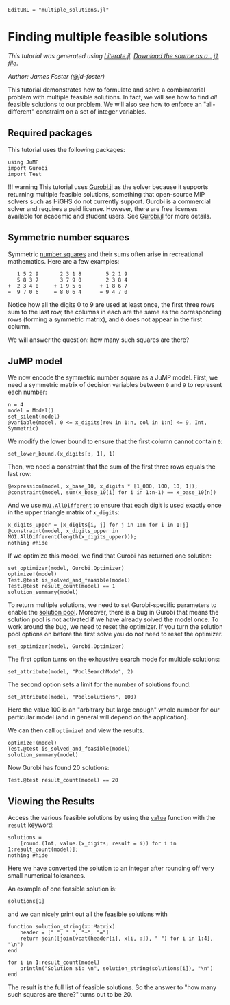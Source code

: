 ```@meta
EditURL = "multiple_solutions.jl"
```

# Finding multiple feasible solutions

_This tutorial was generated using [Literate.jl](https://github.com/fredrikekre/Literate.jl)._
[_Download the source as a `.jl` file_](multiple_solutions.jl).

_Author: James Foster (@jd-foster)_

This tutorial demonstrates how to formulate and solve a combinatorial problem
with multiple feasible solutions. In fact, we will see how to find _all_
feasible solutions to our problem. We will also see how to enforce an
"all-different" constraint on a set of integer variables.

## Required packages

This tutorial uses the following packages:

````@example multiple_solutions
using JuMP
import Gurobi
import Test
````

!!! warning
    This tutorial uses [Gurobi.jl](@ref) as the solver because it supports
    returning multiple feasible solutions, something that open-source MIP
    solvers such as HiGHS do not currently support. Gurobi is a commercial
    solver and requires a paid license. However, there are free licenses
    available for academic and student users. See [Gurobi.jl](@ref) for more
    details.

## Symmetric number squares

Symmetric [number squares](https://www.futilitycloset.com/2012/12/05/number-squares/)
and their sums often arise in recreational mathematics. Here are a few
examples:
```
   1 5 2 9       2 3 1 8        5 2 1 9
   5 8 3 7       3 7 9 0        2 3 8 4
+  2 3 4 0     + 1 9 5 6      + 1 8 6 7
=  9 7 0 6     = 8 0 6 4      = 9 4 7 0
```

Notice how all the digits 0 to 9 are used at least once, the first three rows
sum to the last row, the columns in each are the same as the corresponding
rows (forming a symmetric matrix), and `0` does not appear in the first
column.

We will answer the question: how many such squares are there?

## JuMP model

We now encode the symmetric number square as a JuMP model. First, we need a
symmetric matrix of decision variables between `0` and `9` to represent each
number:

````@example multiple_solutions
n = 4
model = Model()
set_silent(model)
@variable(model, 0 <= x_digits[row in 1:n, col in 1:n] <= 9, Int, Symmetric)
````

We modify the lower bound to ensure that the first column cannot contain `0`:

````@example multiple_solutions
set_lower_bound.(x_digits[:, 1], 1)
````

Then, we need a constraint that the sum of the first three rows equals the
last row:

````@example multiple_solutions
@expression(model, x_base_10, x_digits * [1_000, 100, 10, 1]);
@constraint(model, sum(x_base_10[i] for i in 1:n-1) == x_base_10[n])
````

And we use [`MOI.AllDifferent`](@ref) to ensure that each digit is used
exactly once in the upper triangle matrix of `x_digits`:

````@example multiple_solutions
x_digits_upper = [x_digits[i, j] for j in 1:n for i in 1:j]
@constraint(model, x_digits_upper in MOI.AllDifferent(length(x_digits_upper)));
nothing #hide
````

If we optimize this model, we find that Gurobi has returned one solution:

````@example multiple_solutions
set_optimizer(model, Gurobi.Optimizer)
optimize!(model)
Test.@test is_solved_and_feasible(model)
Test.@test result_count(model) == 1
solution_summary(model)
````

To return multiple solutions, we need to set Gurobi-specific parameters to
enable the [solution pool](https://docs.gurobi.com/projects/optimizer/en/current/features/solutionpool.html).
Moreover, there is a bug in Gurobi that means the solution pool is not
activated if we have already solved the model once. To work around the bug, we
need to reset the optimizer. If you turn the solution pool options on before
the first solve you do not need to reset the optimizer.

````@example multiple_solutions
set_optimizer(model, Gurobi.Optimizer)
````

The first option turns on the exhaustive search mode for multiple solutions:

````@example multiple_solutions
set_attribute(model, "PoolSearchMode", 2)
````

The second option sets a limit for the number of solutions found:

````@example multiple_solutions
set_attribute(model, "PoolSolutions", 100)
````

Here the value 100 is an "arbitrary but large enough" whole number
for our particular model (and in general will depend on the application).

We can then call `optimize!` and view the results.

````@example multiple_solutions
optimize!(model)
Test.@test is_solved_and_feasible(model)
solution_summary(model)
````

Now Gurobi has found 20 solutions:

````@example multiple_solutions
Test.@test result_count(model) == 20
````

## Viewing the Results

Access the various feasible solutions by using the [`value`](@ref) function
with the `result` keyword:

````@example multiple_solutions
solutions =
    [round.(Int, value.(x_digits; result = i)) for i in 1:result_count(model)];
nothing #hide
````

Here we have converted the solution to an integer after rounding off very
small numerical tolerances.

An example of one feasible solution is:

````@example multiple_solutions
solutions[1]
````

and we can nicely print out all the feasible solutions with

````@example multiple_solutions
function solution_string(x::Matrix)
    header = [" ", " ", "+", "="]
    return join([join(vcat(header[i], x[i, :]), " ") for i in 1:4], "\n")
end

for i in 1:result_count(model)
    println("Solution $i: \n", solution_string(solutions[i]), "\n")
end
````

The result is the full list of feasible solutions. So the answer to "how many
such squares are there?" turns out to be 20.

